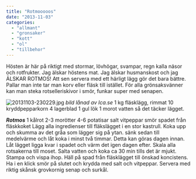 ```yaml
---
title: "Rotmooooos"
date: "2013-11-03"
categories: 
  - "allmant"
  - "gronsaker"
  - "kott"
  - "ol"
  - "tillbehor"
---
```


Hösten är här på riktigt med stormar, lövhögar, svampar, regn kalla näsor och rotfrukter. Jag älskar höstens mat. Jag älskar husmanskost och jag ÄLSKAR ROTMOS! Att sen servera med ett härligt lägg gör det bara bättre. Pallar man inte tar man korv eller fläsk till istället. För alla grönsaksvänner kan man steka rotselleriskivor i smör, funkar super med senapen.  
  
![20131103-230229.jpg](/static/img/20131103-230229.jpg)
_bild lånad av Ica.se_ 1 kg fläsklägg, rimmat 10 kryddpepparkorn 4 lagerblad 1 gul lök 1 morot vatten så det täcker lägget.

**_Rotmos_** 1 kålrot 2-3 morötter 4-6 potatisar salt vitpeppar smör spadet från fläskkoket Lägg alla ingredienser till fläkslägget i en stor kastrull. Koka upp och skumma av det gråa som lägger sig på ytan. sänk sedan till medelvärme och låt koka i minst två timmar. Detta kan göras dagen innan. Låt lägget ligga kvar i spadet och värm det igen dagen efter. Skala alla rotsakerna till moset. Salta vatten och koka ca 30 min tills det är mjukt. Stampa och vispa ihop. Häll på spad från fläsklägget till önskad koncistens. Ha i en klick smör på slutet och krydda med salt och vitpeppar. Servera med riktig skånsk grovkornig senap och surkål.
